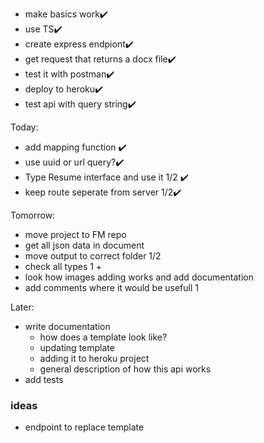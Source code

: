 - make basics work✔️
- use TS✔️
- create express endpiont✔️
- get request that returns a docx file✔️
- test it with postman✔️
- deploy to heroku✔️
- test api with query string✔️

Today:

- add mapping function ✔️
- use uuid or url query?✔️
- Type Resume interface and use it 1/2 ✔️
- keep route seperate from server 1/2✔️

Tomorrow:

- move project to FM repo
- get all json data in document
- move output to correct folder 1/2
- check all types 1 +
- look how images adding works and add documentation
- add comments where it would be usefull 1

Later:

- write documentation
  - how does a template look like?
  - updating template
  - adding it to heroku project
  - general description of how this api works
- add tests

### ideas

- endpoint to replace template
